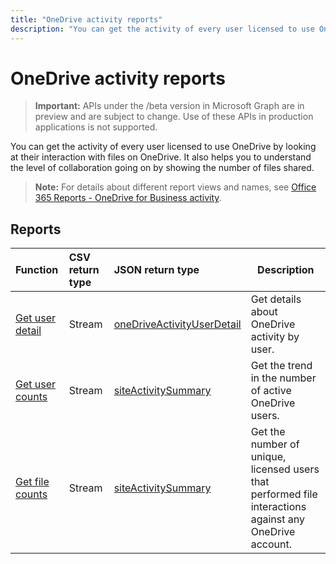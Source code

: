 ---title: "OneDrive activity reports"description: "You can get the activity of every user licensed to use OneDrive by looking at their interaction with files on OneDrive. It also helps you to understand the level of collaboration going on by showing the number of files shared."---# OneDrive activity reports

> **Important:** APIs under the /beta version in Microsoft Graph are in preview and are subject to change. Use of these APIs in production applications is not supported.

You can get the activity of every user licensed to use OneDrive by looking at their interaction with files on OneDrive. It also helps you to understand the level of collaboration going on by showing the number of files shared.

> **Note:** For details about different report views and names, see [Office 365 Reports - OneDrive for Business activity](https://support.office.com/client/OneDrive-for-Business-user-activity-8bbe4bf8-221b-46d6-99a5-2fb3c8ef9353).

## Reports

| Function                                 | CSV return type | JSON return type                         | Description                              |
| :--------------------------------------- | :-------------- | :--------------------------------------- | ---------------------------------------- |
| [Get user detail](../api/reportroot-getonedriveactivityuserdetail.md) | Stream          | [oneDriveActivityUserDetail](../resources/onedriveactivityuserdetail.md) | Get details about OneDrive activity by user. |
| [Get user counts](../api/reportroot-getonedriveactivityusercounts.md) | Stream          | [siteActivitySummary](../resources/siteactivitysummary.md) | Get the trend in the number of active OneDrive users. |
| [Get file counts](../api/reportroot-getonedriveactivityfilecounts.md) | Stream          | [siteActivitySummary](../resources/siteactivitysummary.md) | Get the number of unique, licensed users that performed file interactions against any OneDrive account. |
